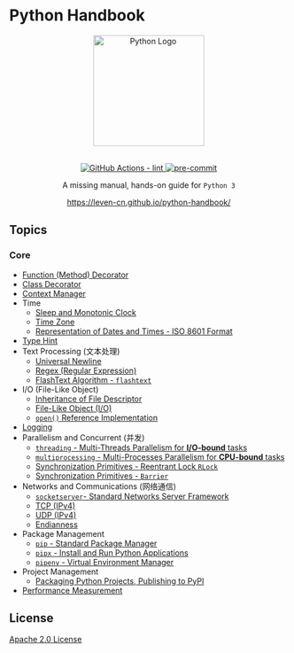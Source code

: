 # Python Handbook

<section align="center">
  <img src="https://raw.githubusercontent.com/leven-cn/python-handbook/main/.python-logo.png"
    alt="Python Logo" width="200" height="200" title="Python Logo">
  <br><br>
  <p>
    <a href="https://github.com/leven-cn/python-handbook/actions/workflows/lint.yml">
      <img src="https://github.com/leven-cn/python-handbook/actions/workflows/lint.yml/badge.svg"
      alt="GitHub Actions - lint" style="max-width:100%;">
    </a>
    <a href="https://github.com/pre-commit/pre-commit">
      <img src="https://img.shields.io/badge/pre--commit-enabled-brightgreen?logo=pre-commit&logoColor=white"
      alt="pre-commit" style="max-width:100%;">
    </a>
  </p>
  <p>A missing manual, hands-on guide for <code>Python 3</code></p>
  <p><a href="https://leven-cn.github.io/python-handbook/">https://leven-cn.github.io/python-handbook/</a></p>
</section>

## Topics

<!-- markdownlint-disable line-length -->

### Core

- [Function (Method) Decorator](https://leven-cn.github.io/python-handbook/recipes/core/function_decorator)
- [Class Decorator](https://leven-cn.github.io/python-handbook/recipes/core/class_decorator)
- [Context Manager](https://leven-cn.github.io/python-handbook/recipes/core/context_manager)
- Time
  - [Sleep and Monotonic Clock](https://leven-cn.github.io/python-handbook/recipes/core/sleep)
  - [Time Zone](https://leven-cn.github.io/python-handbook/recipes/core/timezone)
  - [Representation of Dates and Times - ISO 8601 Format](https://leven-cn.github.io/python-handbook/recipes/core/iso_8601_fmt)
- [Type Hint](https://leven-cn.github.io/python-handbook/recipes/core/type_hint)
- Text Processing (文本处理)
  - [Universal Newline](https://leven-cn.github.io/python-handbook/recipes/core/universal_newline)
  - [Regex (Regular Expression)](https://leven-cn.github.io/python-handbook/recipes/core/regex)
  - [FlashText Algorithm - `flashtext`](https://leven-cn.github.io/python-handbook/recipes/core/flashtext)
- I/O (File-Like Object)
  - [Inheritance of File Descriptor](https://leven-cn.github.io/python-handbook/recipes/core/fd_inheritable)
  - [File-Like Object (I/O)](https://leven-cn.github.io/python-handbook/recipes/core/file_object)
  - [`open()` Reference Implementation](https://leven-cn.github.io/python-handbook/recipes/core/open)
- [Logging](https://leven-cn.github.io/python-handbook/recipes/core/logging)
- Parallelism and Concurrent (并发)
  - [`threading` - Multi-Threads Parallelism for **I/O-bound** tasks](https://leven-cn.github.io/python-handbook/recipes/core/multi_threads)
  - [`multiprocessing` - Multi-Processes Parallelism for **CPU-bound** tasks](https://leven-cn.github.io/python-handbook/recipes/core/multi_processes)
  - [Synchronization Primitives - Reentrant Lock `RLock`](https://leven-cn.github.io/python-handbook/recipes/core/synchronization_rlock)
  - [Synchronization Primitives - `Barrier`](https://leven-cn.github.io/python-handbook/recipes/core/synchronization)
- Networks and Communications (网络通信)
  - [`socketserver`- Standard Networks Server Framework](https://leven-cn.github.io/python-handbook/recipes/core/socketserver)
  - [TCP (IPv4)](https://leven-cn.github.io/python-handbook/recipes/core/tcp_ipv4)
  - [UDP (IPv4)](https://leven-cn.github.io/python-handbook/recipes/core/udp_ipv4)
  - [Endianness](https://leven-cn.github.io/python-handbook/recipes/core/endianness)
- Package Management
  - [`pip` - Standard Package Manager](https://leven-cn.github.io/python-handbook/recipes/core/pip)
  - [`pipx` - Install and Run Python Applications](https://leven-cn.github.io/python-handbook/recipes/core/pipx)
  - [`pipenv` - Virtual Environment Manager](https://leven-cn.github.io/python-handbook/recipes/core/pipenv)
- Project Management
  - [Packaging Python Projects, Publishing to PyPI](https://leven-cn.github.io/python-handbook/recipes/package)
- [Performance Measurement](https://leven-cn.github.io/python-handbook/recipes/perf)

<!-- markdownlint-enable line-length -->

## License

[Apache 2.0 License](https://github.com/leven-cn/python-handbook/blob/main/LICENSE)
